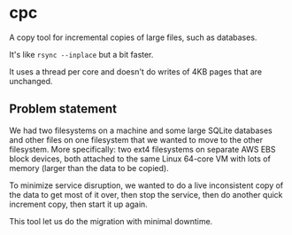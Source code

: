 # cpc

A copy tool for incremental copies of large files, such as databases.

It's like `rsync --inplace` but a bit faster.

It uses a thread per core and doesn't do writes of 4KB pages that are unchanged.

## Problem statement

We had two filesystems on a machine and some large SQLite databases and other
files on one filesystem that we wanted to move to the other filesystem. More
specifically: two ext4 filesystems on separate AWS EBS block devices, both
attached to the same Linux 64-core VM with lots of memory (larger than the data
to be copied).

To minimize service disruption, we wanted to do a live inconsistent copy of the
data to get most of it over, then stop the service, then do another quick
increment copy, then start it up again.

This tool let us do the migration with minimal downtime.

